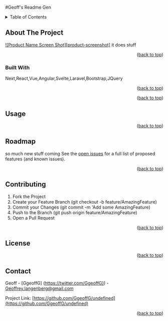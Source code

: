 #Geoff's Readme Gen
  <!-- TABLE OF CONTENTS -->
  <details>
    <summary>Table of Contents</summary>
    <ol>
      <li>
        <a href="#about-the-project">About The Project</a>
        <p>it does stuff 
        </p>
        <ul>
          <li><a href="#built-with">Built With</a></li>
        </ul>
      </li>
      <li>
        <a href="#getting-started">Getting Started</a>
        <ul>
          <li><a href="#prerequisites">Prerequisites</a></li>
          <li><a href="#installation">Installation</a></li>
        </ul>
      </li>
      <li><a href="#usage">Usage</a></li>
      <li><a href="#roadmap">Roadmap</a></li>
      <li><a href="#contributing">Contributing</a></li>
      <li><a href="#license">License</a></li>
      <li><a href="#contact">Contact</a></li>
      <li><a href="#acknowledgments">Acknowledgments</a></li>
    </ol>
  </details>
  
  
  
  <!-- ABOUT THE PROJECT -->
  ## About The Project
  
  [![Product Name Screen Shot][product-screenshot]](https://example.com)
  it does stuff
  <p align="right">(<a href="#readme-top">back to top</a>)</p>
  
  
  
  ### Built With
  Next,React,Vue,Angular,Svelte,Laravel,Bootstrap,JQuery
  <p align="right">(<a href="#readme-top">back to top</a>)</p>
  
  
  
  <!-- GETTING STARTED -->
  <!-- ## Getting Started
  
  
  ### Prerequisites -->
  
  
 
  
  <p align="right">(<a href="#readme-top">back to top</a>)</p>
  
  
  
  <!-- USAGE EXAMPLES -->
  ## Usage
  
  <p align="right">(<a href="#readme-top">back to top</a>)</p>
  
  
  
  <!-- ROADMAP -->
  ## Roadmap
  so much new stuff coming
  See the [open issues](https://github.com/othneildrew/Best-README-Template/issues) for a full list of proposed features (and known issues).
  
  <p align="right">(<a href="#readme-top">back to top</a>)</p>
  
  
  
  <!-- CONTRIBUTING -->
  ## Contributing
  
  1. Fork the Project
  2. Create your Feature Branch (git checkout -b feature/AmazingFeature)
  3. Commit your Changes (git commit -m 'Add some AmazingFeature)
  4. Push to the Branch (git push origin feature/AmazingFeature)
  5. Open a Pull Request
  
  <p align="right">(<a href="#readme-top">back to top</a>)</p>
  
  
  
  <!-- LICENSE -->
   ## License
  
  <p align="right">(<a href="#readme-top">back to top</a>)</p>

  
  
  <!-- CONTACT -->
  ## Contact
  
  Geoff - [GgeoffG] (https://twitter.com/GgeoffG}) - Geoffrey.langenberg@gmail.com
  
  Project Link: [https://github.com/GgeoffG/undefined](https://github.com/GgeoffG/undefined)
  
  <p align="right">(<a href="#readme-top">back to top</a>)</p>